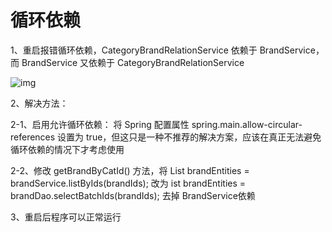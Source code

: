 # 循环依赖

1、重启报错循环依赖，CategoryBrandRelationService 依赖于 BrandService，而 BrandService 又依赖于 CategoryBrandRelationService

![img](https://cdn.nlark.com/yuque/0/2023/png/2836791/1693210867297-1798e207-9b3c-4ceb-bf5f-f86e775e3bb5.png)

2、解决方法：

2-1、启用允许循环依赖： 将 Spring 配置属性 spring.main.allow-circular-references 设置为 true，但这只是一种不推荐的解决方案，应该在真正无法避免循环依赖的情况下才考虑使用

2-2、修改 getBrandByCatId() 方法，将 List<BrandEntity> brandEntities = brandService.listByIds(brandIds); 改为 ist<BrandEntity> brandEntities = brandDao.selectBatchIds(brandIds); 去掉 BrandService依赖

3、重启后程序可以正常运行